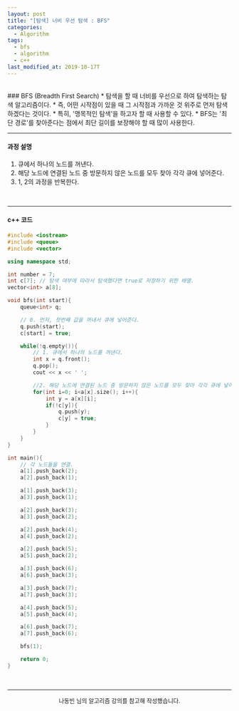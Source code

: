 ```yaml
---
layout: post
title: "[탐색] 너비 우선 탐색 : BFS"
categories:
  - Algorithm
tags:
  - bfs
  - algorithm
  - c++
last_modified_at: 2019-10-17T
---
```

<br>
### BFS (Breadth First Search)
* 탐색을 할 때 너비를 우선으로 하여 탐색하는 탐색 알고리즘이다.
* 즉, 어떤 시작점이 있을 때 그 시작점과 가까운 것 위주로 먼저 탐색하겠다는 것이다.
* 특히, '맹목적인 탐색'을 하고자 할 때 사용할 수 있다.
* BFS는 '최단 경로'를 찾아준다는 점에서 최단 길이를 보장해야 할 때 많이 사용한다.

<br>

---
#### 과정 설명
1. 큐에서 하나의 노드를 꺼낸다.
2. 해당 노드에 연결된 노드 중 방문하지 않은 노드를 모두 찾아 각각 큐에 넣어준다.
3. 1, 2의 과정을 반복한다.

<br>

---
#### c++ 코드

```c++
#include <iostream>
#include <queue>
#include <vector>

using namespace std;

int number = 7;
int c[7]; // 탐색 여부에 따라서 탐색했다면 true로 저장하기 위한 배열.
vector<int> a[8];

void bfs(int start){
	queue<int> q;

	// 0. 먼저, 첫번째 값을 꺼내서 큐에 넣어준다.
	q.push(start);
	c[start] = true;

	while(!q.empty()){
		// 1. 큐에서 하나의 노드를 꺼낸다.
		int x = q.front();
		q.pop();
		cout << x << ' ';

		//2. 해당 노드에 연결된 노드 중 방문하지 않은 노드를 모두 찾아 각각 큐에 넣어준다.
		for(int i=0; i<a[x].size(); i++){
			int y = a[x][i];
			if(!c[y]){
				q.push(y);
				c[y] = true;
			}
		}
	}
}

int main(){
	// 각 노드들을 연결.
	a[1].push_back(2);
	a[2].push_back(1);

	a[1].push_back(3);
	a[3].push_back(1);

	a[2].push_back(3);
	a[3].push_back(2);

	a[2].push_back(4);
	a[4].push_back(2);

	a[2].push_back(5);
	a[5].push_back(2);

	a[3].push_back(6);
	a[6].push_back(3);

	a[3].push_back(7);
	a[7].push_back(3);

	a[4].push_back(5);
	a[5].push_back(4);

	a[6].push_back(7);
	a[7].push_back(6);

	bfs(1);

	return 0;
}

```

<br>

---
<center><font size="2em"> 나동빈 님의 알고리즘 강의를 참고해 작성했습니다.</font></center>
